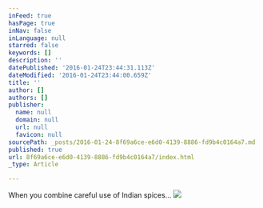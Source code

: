 ```yaml
---
inFeed: true
hasPage: true
inNav: false
inLanguage: null
starred: false
keywords: []
description: ''
datePublished: '2016-01-24T23:44:31.113Z'
dateModified: '2016-01-24T23:44:00.659Z'
title: ''
author: []
authors: []
publisher:
  name: null
  domain: null
  url: null
  favicon: null
sourcePath: _posts/2016-01-24-8f69a6ce-e6d0-4139-8886-fd9b4c0164a7.md
published: true
url: 8f69a6ce-e6d0-4139-8886-fd9b4c0164a7/index.html
_type: Article

---
```

When you combine careful use of Indian spices...
![](https://the-grid-user-content.s3-us-west-2.amazonaws.com/959ea4ce-6b2a-49bc-ad69-e3d57fbea7cf.jpg)